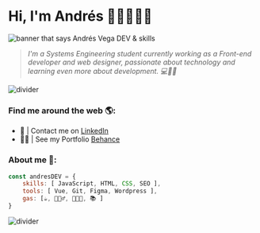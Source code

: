 # Hi, I'm Andrés 👋🏻🧑🏻‍💻

<img src="https://slotchine.com/static/Github/Banner.png" alt="banner that says Andrés Vega DEV & skills">

> *I'm a Systems Engineering student currently working
> as a Front-end developer and web designer, passionate 
> about technology and learning even more 
> about development. 💻🙌🚀*

![divider](https://slotchine.com/static/Github/readme-divider.png)

### Find me around the web 🌎:

- 💼 | Contact me on <a href="https://www.linkedin.com/in/andrefv3/">LinkedIn</a>
- ✍🏻 | See my Portfolio <a href="https://www.behance.net/Andrefv1">Behance</a>

### About me 👀:

```js
const andresDEV = {
    skills: [ JavaScript, HTML, CSS, SEO ],
    tools: [ Vue, Git, Figma, Wordpress ],
    gas: [☕, 🏋🏽‍♂️, 🧑🏻‍💻, 📚 ]
}
```
![divider](https://slotchine.com/static/Github/readme-divider.png)
